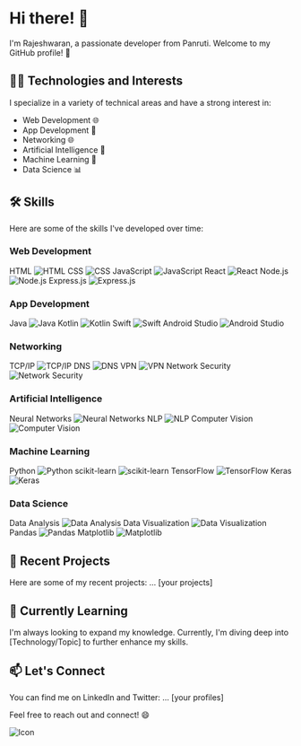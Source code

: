 # Hi there! 👋

I'm Rajeshwaran, a passionate developer from Panruti. Welcome to my GitHub profile! 🚀

## 👨‍💻 Technologies and Interests

I specialize in a variety of technical areas and have a strong interest in:

- Web Development 🌐
- App Development 📱
- Networking 🌐
- Artificial Intelligence 🤖
- Machine Learning 🧠
- Data Science 📊

## 🛠️ Skills

Here are some of the skills I've developed over time:

### Web Development

HTML ![HTML](https://img.shields.io/badge/-HTML-333333?style=flat&logo=html5)
CSS ![CSS](https://img.shields.io/badge/-CSS-333333?style=flat&logo=css3)
JavaScript ![JavaScript](https://img.shields.io/badge/-JavaScript-333333?style=flat&logo=javascript)
React ![React](https://img.shields.io/badge/-React-333333?style=flat&logo=react)
Node.js ![Node.js](https://img.shields.io/badge/-Node.js-333333?style=flat&logo=node.js)
Express.js ![Express.js](https://img.shields.io/badge/-Express.js-333333?style=flat&logo=express)

### App Development

Java ![Java](https://img.shields.io/badge/-Java-333333?style=flat&logo=java)
Kotlin ![Kotlin](https://img.shields.io/badge/-Kotlin-333333?style=flat&logo=kotlin)
Swift ![Swift](https://img.shields.io/badge/-Swift-333333?style=flat&logo=swift)
Android Studio ![Android Studio](https://img.shields.io/badge/-Android%20Studio-333333?style=flat&logo=android)

### Networking

TCP/IP ![TCP/IP](https://img.shields.io/badge/-TCP/IP-333333?style=flat)
DNS ![DNS](https://img.shields.io/badge/-DNS-333333?style=flat)
VPN ![VPN](https://img.shields.io/badge/-VPN-333333?style=flat)
Network Security ![Network Security](https://img.shields.io/badge/-Network%20Security-333333?style=flat)

### Artificial Intelligence

Neural Networks ![Neural Networks](https://img.shields.io/badge/-Neural%20Networks-333333?style=flat)
NLP ![NLP](https://img.shields.io/badge/-NLP-333333?style=flat)
Computer Vision ![Computer Vision](https://img.shields.io/badge/-Computer%20Vision-333333?style=flat)

### Machine Learning

Python ![Python](https://img.shields.io/badge/-Python-333333?style=flat&logo=python)
scikit-learn ![scikit-learn](https://img.shields.io/badge/-scikit--learn-333333?style=flat)
TensorFlow ![TensorFlow](https://img.shields.io/badge/-TensorFlow-333333?style=flat&logo=tensorflow)
Keras ![Keras](https://img.shields.io/badge/-Keras-333333?style=flat&logo=keras)

### Data Science

Data Analysis ![Data Analysis](https://img.shields.io/badge/-Data%20Analysis-333333?style=flat)
Data Visualization ![Data Visualization](https://img.shields.io/badge/-Data%20Visualization-333333?style=flat)
Pandas ![Pandas](https://img.shields.io/badge/-Pandas-333333?style=flat)
Matplotlib ![Matplotlib](https://img.shields.io/badge/-Matplotlib-333333?style=flat)

## 🚀 Recent Projects

Here are some of my recent projects:
... [your projects]

## 🌱 Currently Learning

I'm always looking to expand my knowledge. Currently, I'm diving deep into [Technology/Topic] to further enhance my skills.

## 📫 Let's Connect

You can find me on LinkedIn and Twitter:
... [your profiles]

Feel free to reach out and connect! 😄

![Icon](link-to-image)
